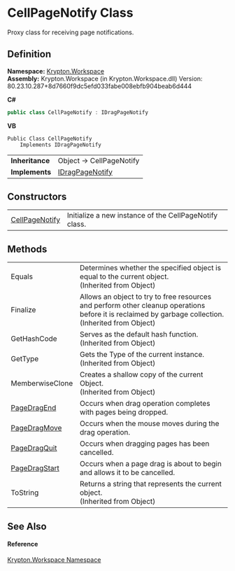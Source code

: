 # CellPageNotify Class


Proxy class for receiving page notifications.



## Definition
**Namespace:** <a href="0dbf488f-9676-a1e5-a949-1b4bcea03d52.md">Krypton.Workspace</a>  
**Assembly:** Krypton.Workspace (in Krypton.Workspace.dll) Version: 80.23.10.287+8d7660f9dc5efd033fabe008ebfb904beab6d444

**C#**
``` C#
public class CellPageNotify : IDragPageNotify
```
**VB**
``` VB
Public Class CellPageNotify
	Implements IDragPageNotify
```

<table><tr><td><strong>Inheritance</strong></td><td>Object  →  CellPageNotify</td></tr>
<tr><td><strong>Implements</strong></td><td><a href="0bde36e7-848f-5e69-cde6-d41167367de8.md">IDragPageNotify</a></td></tr>
</table>



## Constructors
<table>
<tr>
<td><a href="99930ed1-fab9-c5f9-9f92-d724d40d9c5e.md">CellPageNotify</a></td>
<td>Initialize a new instance of the CellPageNotify class.</td></tr>
</table>

## Methods
<table>
<tr>
<td>Equals</td>
<td>Determines whether the specified object is equal to the current object.<br />(Inherited from Object)</td></tr>
<tr>
<td>Finalize</td>
<td>Allows an object to try to free resources and perform other cleanup operations before it is reclaimed by garbage collection.<br />(Inherited from Object)</td></tr>
<tr>
<td>GetHashCode</td>
<td>Serves as the default hash function.<br />(Inherited from Object)</td></tr>
<tr>
<td>GetType</td>
<td>Gets the Type of the current instance.<br />(Inherited from Object)</td></tr>
<tr>
<td>MemberwiseClone</td>
<td>Creates a shallow copy of the current Object.<br />(Inherited from Object)</td></tr>
<tr>
<td><a href="749f3849-e7cf-5503-c391-7ad11541cbcf.md">PageDragEnd</a></td>
<td>Occurs when drag operation completes with pages being dropped.</td></tr>
<tr>
<td><a href="94da58c1-1625-9b37-153c-1707266f0be0.md">PageDragMove</a></td>
<td>Occurs when the mouse moves during the drag operation.</td></tr>
<tr>
<td><a href="f94321d9-355b-d5b6-eab0-4e056fcb6b8c.md">PageDragQuit</a></td>
<td>Occurs when dragging pages has been cancelled.</td></tr>
<tr>
<td><a href="8861635d-55c4-9747-841a-92425be3f332.md">PageDragStart</a></td>
<td>Occurs when a page drag is about to begin and allows it to be cancelled.</td></tr>
<tr>
<td>ToString</td>
<td>Returns a string that represents the current object.<br />(Inherited from Object)</td></tr>
</table>

## See Also


#### Reference
<a href="0dbf488f-9676-a1e5-a949-1b4bcea03d52.md">Krypton.Workspace Namespace</a>  
